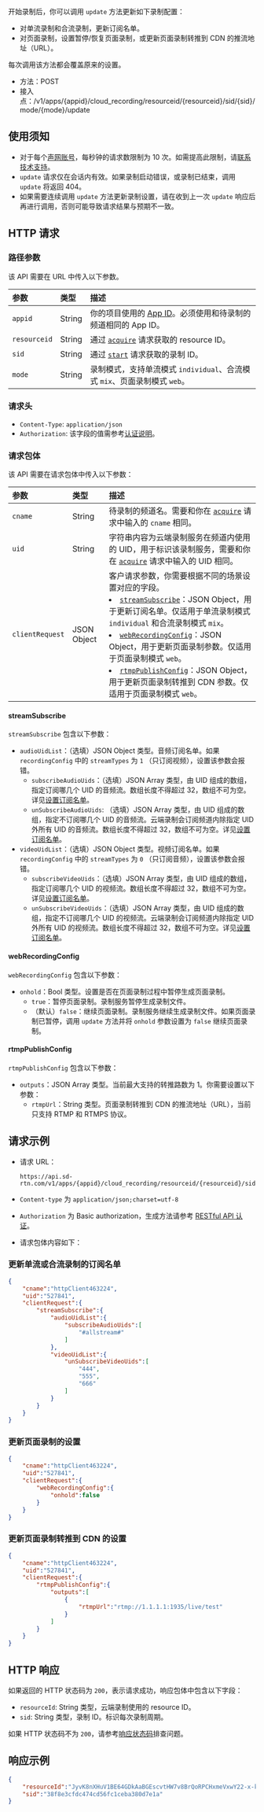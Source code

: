 开始录制后，你可以调用 `update` 方法更新如下录制配置：

- 对单流录制和合流录制，更新订阅名单。
- 对页面录制，设置暂停/恢复页面录制，或更新页面录制转推到 CDN 的推流地址（URL）。

每次调用该方法都会覆盖原来的设置。

- 方法：POST
- 接入点：/v1/apps/{appid}/cloud_recording/resourceid/{resourceid}/sid/{sid}/mode/{mode}/update

## 使用须知

- 对于每个[声网账号](https://docs.agora.io/cn/Agora%20Platform/get_appid_token?platform=All%20Platforms#创建-agora-账号)，每秒钟的请求数限制为 10 次。如需提高此限制，请[联系技术支持](https://docs.agora.io/cn/Agora%20Platform/ticket?platform=All%20Platforms)。
- <code>update</code> 请求仅在会话内有效。如果录制启动错误，或录制已结束，调用 <code>update</code> 将返回 404。
- 如果需要连续调用 <code>update</code> 方法更新录制设置，请在收到上一次 <code>update</code> 响应后再进行调用，否则可能导致请求结果与预期不一致。

## HTTP 请求

### 路径参数

该 API 需要在 URL 中传入以下参数。

| 参数         | 类型   | 描述                                                         |
| :----------- | :----- | :----------------------------------------------------------- |
| `appid`      | String | 你的项目使用的 [App ID](https://docs.agora.io/cn/Agora%20Platform/terms?platform=All%20Platforms#appid)。必须使用和待录制的频道相同的 App ID。 |
| `resourceid` | String | 通过 [`acquire`](./cloud_recording_api_acquire?platform=RESTful) 请求获取的 resource ID。 |
| `sid`        | String | 通过 [`start`](./cloud_recording_api_start?platform=RESTful) 请求获取的录制 ID。 |
| `mode`       | String | 录制模式，支持单流模式 `individual`、合流模式 `mix`、页面录制模式 `web`。 |

### 请求头

- `Content-Type`: `application/json`
- `Authorization`: 该字段的值需参考[认证说明](https://docs.agora.io/cn/faq/restful_authentication)。

### 请求包体

该 API 需要在请求包体中传入以下参数：

| 参数            | 类型        | 描述                                                         |
| :-------------- | :---------- | :----------------------------------------------------------- |
| `cname`         | String      | 待录制的频道名。需要和你在 [`acquire`](./cloud_recording_api_acquire?platform=RESTful) 请求中输入的 `cname` 相同。 |
| `uid`           | String      | 字符串内容为云端录制服务在频道内使用的 UID，用于标识该录制服务，需要和你在 [`acquire`](./cloud_recording_api_acquire?platform=RESTful) 请求中输入的 UID 相同。 |
| `clientRequest` | JSON Object | 客户请求参数，你需要根据不同的场景设置对应的字段。<li>[`streamSubscribe`](#streamsubscribe)：JSON Object，用于更新订阅名单。仅适用于单流录制模式 `individual` 和合流录制模式 `mix`。</li><li>[`webRecordingConfig`](#webrecordingconfig)：JSON Object，用于更新页面录制参数。仅适用于页面录制模式 `web`。</li> <li>[`rtmpPublishConfig`](#rtmppublishconfig)：JSON Object，用于更新页面录制转推到 CDN 参数。仅适用于页面录制模式 `web`。</li> |

#### streamSubscribe

`streamSubscribe` 包含以下参数：

- `audioUidList`：（选填）JSON Object 类型。音频订阅名单。如果 `recordingConfig` 中的 `streamTypes` 为 `1` （只订阅视频），设置该参数会报错。
    - `subscribeAudioUids`：（选填）JSON Array 类型，由 UID 组成的数组，指定订阅哪几个 UID 的音频流。数组长度不得超过 32，数组不可为空。详见[设置订阅名单](./cloud_recording_individual_mode?platform=RESTful#设置订阅名单)。
    - `unSubscribeAudioUids`: （选填）JSON Array 类型，由 UID 组成的数组，指定不订阅哪几个 UID 的音频流。云端录制会订阅频道内除指定 UID 外所有 UID 的音频流。数组长度不得超过 32，数组不可为空。详见[设置订阅名单](./cloud_recording_individual_mode?platform=RESTful#设置订阅名单)。
- `videoUidList`：（选填）JSON Object 类型。视频订阅名单。如果 `recordingConfig` 中的 `streamTypes` 为 `0` （只订阅音频），设置该参数会报错。
    - `subscribeVideoUids`：（选填）JSON Array 类型，由 UID 组成的数组，指定订阅哪几个 UID 的视频流。数组长度不得超过 32，数组不可为空。详见[设置订阅名单](./cloud_recording_individual_mode?platform=RESTful#设置订阅名单)。
    - `unSubscribeVideoUids`：（选填）JSON Array 类型，由 UID 组成的数组，指定不订阅哪几个 UID 的视频流。云端录制会订阅频道内除指定 UID 外所有 UID 的视频流。数组长度不得超过 32，数组不可为空。详见[设置订阅名单](./cloud_recording_individual_mode?platform=RESTful#设置订阅名单)。

#### webRecordingConfig

`webRecordingConfig` 包含以下参数：
- `onhold`：Bool 类型。设置是否在页面录制过程中暂停生成页面录制。
    - `true`：暂停页面录制。录制服务暂停生成录制文件。
    - （默认）`false`：继续页面录制。录制服务继续生成录制文件。如果页面录制已暂停，调用 `update` 方法并将 `onhold` 参数设置为 `false` 继续页面录制。

#### rtmpPublishConfig

`rtmpPublishConfig` 包含以下参数：
- `outputs`：JSON Array 类型。当前最大支持的转推路数为 1。你需要设置以下参数：
    - `rtmpUrl`：String 类型。页面录制转推到 CDN 的推流地址（URL），当前只支持 RTMP 和 RTMPS 协议。


## 请求示例

- 请求 URL：

    ```http
    https://api.sd-rtn.com/v1/apps/{appid}/cloud_recording/resourceid/{resourceid}/sid/{sid}/mode/{mode}/update
    ```

- `Content-type` 为 `application/json;charset=utf-8`
- `Authorization` 为 Basic authorization，生成方法请参考 [RESTful API 认证](https://docs.agora.io/cn/faq/restful_authentication)。
- 请求包体内容如下：

### 更新单流或合流录制的订阅名单

```json
{
    "cname":"httpClient463224",
    "uid":"527841",
    "clientRequest":{
        "streamSubscribe":{
            "audioUidList":{
                "subscribeAudioUids":[
                    "#allstream#"
                ]
            },
            "videoUidList":{
                "unSubscribeVideoUids":[
                    "444",
                    "555",
                    "666"
                ]
            }
        }
    }
}
```

### 更新页面录制的设置

```json
{
    "cname":"httpClient463224",
    "uid":"527841",
    "clientRequest":{
        "webRecordingConfig":{
            "onhold":false
        }
    }
}
```

### 更新页面录制转推到 CDN 的设置

```json
{
    "cname":"httpClient463224",
    "uid":"527841",
    "clientRequest":{
        "rtmpPublishConfig":{
            "outputs":[
                {
                    "rtmpUrl":"rtmp://1.1.1.1:1935/live/test"
                }
            ]
        }
    }
}
```

## HTTP 响应

如果返回的 HTTP 状态码为 `200`，表示请求成功，响应包体中包含以下字段：

- `resourceId`: String 类型，云端录制使用的 resource ID。
- `sid`: String 类型，录制 ID。标识每次录制周期。

如果 HTTP 状态码不为 `200`，请参考[响应状态码](./common_errors?platform=RESTful#响应状态码)排查问题。

## 响应示例

```json
{
    "resourceId":"JyvK8nXHuV1BE64GDkAaBGEscvtHW7v8BrQoRPCHxmeVxwY22-x-kv4GdPcjZeMzoCBUCOr9q-k6wBWMC7SaAkZ_4nO3JLqYwM1bL1n6wKnnD9EC9waxJboci9KUz2WZ4YJrmcJmA7xWkzs_L3AnNwdtcI1kr_u1cWFmi9BWAWAlNd7S7gfoGuH0tGi6CNaOomvr7-ILjPXdCYwgty1hwT6tbAuaW1eqR0kOYTO0Z1SobpBxu1czSFh1GbzGvTZG",
    "sid":"38f8e3cfdc474cd56fc1ceba380d7e1a"
}
```
